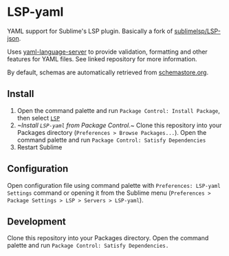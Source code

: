 # LSP-yaml

YAML support for Sublime's LSP plugin. Basically a fork of [sublimelsp/LSP-json](https://github.com/sublimelsp/LSP-json).

Uses [yaml-language-server](https://github.com/redhat-developer/yaml-language-server) to provide validation, formatting and other features for YAML files. See linked repository for more information.

By default, schemas are automatically retrieved from [schemastore.org](http://schemastore.org/).

## Install

1. Open the command palette and run `Package Control: Install Package`, then select [`LSP`](https://packagecontrol.io/packages/LSP)
2. *~Install `LSP-yaml` from Package Control.~* Clone this repository into your Packages directory (`Preferences > Browse Packages...`). Open the command palette and run `Package Control: Satisfy Dependencies`
3. Restart Sublime

## Configuration

Open configuration file using command palette with `Preferences: LSP-yaml Settings` command or opening it from the Sublime menu (`Preferences > Package Settings > LSP > Servers > LSP-yaml`).

## Development

Clone this repository into your Packages directory. Open the command palette and run `Package Control: Satisfy Dependencies.`
